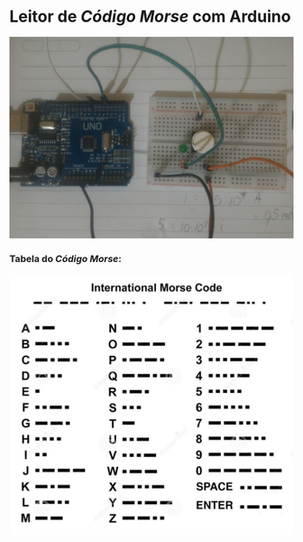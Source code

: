 # Leitor de *Código Morse* com Arduino

![Projeto Montado](./projeto.jpeg)

### Tabela do *Código Morse*:

![Tabela Morse](./tabela.jpg)